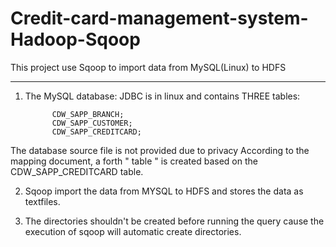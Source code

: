 # Credit-card-management-system-Hadoop-Sqoop
This project use Sqoop to  import data from MySQL(Linux) to HDFS

-----------------------------------------
1. The MySQL database:  JDBC is in linux and contains THREE tables:

             CDW_SAPP_BRANCH;
             CDW_SAPP_CUSTOMER;
             CDW_SAPP_CREDITCARD;
 The database source file is not provided due to privacy
 According to the mapping document, a forth  " table " is created based on the CDW_SAPP_CREDITCARD table.
 
 2. Sqoop import the data from MYSQL to HDFS and stores the data as textfiles.
 
 3. The directories shouldn't be created before running the query cause the execution of sqoop will automatic create directories.
 
 
